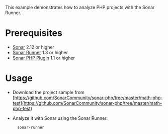 This example demonstrates how to analyze PHP projects with the Sonar Runner.

Prerequisites
=============
* [Sonar](http://www.sonarsource.org/downloads/) 2.12 or higher
* [Sonar Runner](http://docs.codehaus.org/display/SONAR/Installing+and+Configuring+Sonar+Runner) 1.3 or higher
* [Sonar PHP Plugin](http://docs.codehaus.org/display/SONAR/PHP+Plugin) 1.1	or higher

Usage
=====
* Download the project sample from [https://github.com/SonarCommunity/sonar-php/tree/master/math-php-test](https://github.com/SonarCommunity/sonar-php/tree/master/math-php-test)
* Analyze it with Sonar using the Sonar Runner:

        sonar-runner
